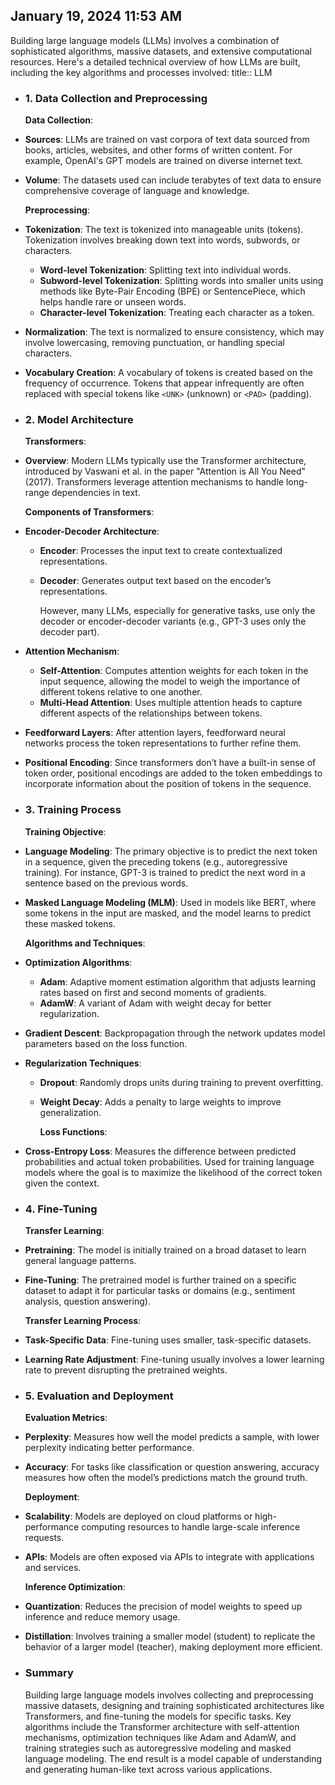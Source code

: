 ## January 19, 2024 11:53 AM
Building large language models (LLMs) involves a combination of sophisticated algorithms, massive datasets, and extensive computational resources. Here's a detailed technical overview of how LLMs are built, including the key algorithms and processes involved:
title:: LLM

- ### 1. **Data Collection and Preprocessing**
  
  **Data Collection**:
- **Sources**: LLMs are trained on vast corpora of text data sourced from books, articles, websites, and other forms of written content. For example, OpenAI's GPT models are trained on diverse internet text.
- **Volume**: The datasets used can include terabytes of text data to ensure comprehensive coverage of language and knowledge.
  
  **Preprocessing**:
- **Tokenization**: The text is tokenized into manageable units (tokens). Tokenization involves breaking down text into words, subwords, or characters.
	- **Word-level Tokenization**: Splitting text into individual words.
	- **Subword-level Tokenization**: Splitting words into smaller units using methods like Byte-Pair Encoding (BPE) or SentencePiece, which helps handle rare or unseen words.
	- **Character-level Tokenization**: Treating each character as a token.
- **Normalization**: The text is normalized to ensure consistency, which may involve lowercasing, removing punctuation, or handling special characters.
- **Vocabulary Creation**: A vocabulary of tokens is created based on the frequency of occurrence. Tokens that appear infrequently are often replaced with special tokens like `<UNK>` (unknown) or `<PAD>` (padding).
- ### 2. **Model Architecture**
  
  **Transformers**:
- **Overview**: Modern LLMs typically use the Transformer architecture, introduced by Vaswani et al. in the paper "Attention is All You Need" (2017). Transformers leverage attention mechanisms to handle long-range dependencies in text.
  
  **Components of Transformers**:
- **Encoder-Decoder Architecture**:
	- **Encoder**: Processes the input text to create contextualized representations.
	- **Decoder**: Generates output text based on the encoder’s representations.
	  
	  However, many LLMs, especially for generative tasks, use only the decoder or encoder-decoder variants (e.g., GPT-3 uses only the decoder part).
- **Attention Mechanism**:
	- **Self-Attention**: Computes attention weights for each token in the input sequence, allowing the model to weigh the importance of different tokens relative to one another.
	- **Multi-Head Attention**: Uses multiple attention heads to capture different aspects of the relationships between tokens.
- **Feedforward Layers**: After attention layers, feedforward neural networks process the token representations to further refine them.
- **Positional Encoding**: Since transformers don’t have a built-in sense of token order, positional encodings are added to the token embeddings to incorporate information about the position of tokens in the sequence.
- ### 3. **Training Process**
  
  **Training Objective**:
- **Language Modeling**: The primary objective is to predict the next token in a sequence, given the preceding tokens (e.g., autoregressive training). For instance, GPT-3 is trained to predict the next word in a sentence based on the previous words.
- **Masked Language Modeling (MLM)**: Used in models like BERT, where some tokens in the input are masked, and the model learns to predict these masked tokens.
  
  **Algorithms and Techniques**:
- **Optimization Algorithms**:
	- **Adam**: Adaptive moment estimation algorithm that adjusts learning rates based on first and second moments of gradients.
	- **AdamW**: A variant of Adam with weight decay for better regularization.
- **Gradient Descent**: Backpropagation through the network updates model parameters based on the loss function.
- **Regularization Techniques**:
	- **Dropout**: Randomly drops units during training to prevent overfitting.
	- **Weight Decay**: Adds a penalty to large weights to improve generalization.
	  
	  **Loss Functions**:
- **Cross-Entropy Loss**: Measures the difference between predicted probabilities and actual token probabilities. Used for training language models where the goal is to maximize the likelihood of the correct token given the context.
- ### 4. **Fine-Tuning**
  
  **Transfer Learning**:
- **Pretraining**: The model is initially trained on a broad dataset to learn general language patterns.
- **Fine-Tuning**: The pretrained model is further trained on a specific dataset to adapt it for particular tasks or domains (e.g., sentiment analysis, question answering).
  
  **Transfer Learning Process**:
- **Task-Specific Data**: Fine-tuning uses smaller, task-specific datasets.
- **Learning Rate Adjustment**: Fine-tuning usually involves a lower learning rate to prevent disrupting the pretrained weights.
- ### 5. **Evaluation and Deployment**
  
  **Evaluation Metrics**:
- **Perplexity**: Measures how well the model predicts a sample, with lower perplexity indicating better performance.
- **Accuracy**: For tasks like classification or question answering, accuracy measures how often the model’s predictions match the ground truth.
  
  **Deployment**:
- **Scalability**: Models are deployed on cloud platforms or high-performance computing resources to handle large-scale inference requests.
- **APIs**: Models are often exposed via APIs to integrate with applications and services.
  
  **Inference Optimization**:
- **Quantization**: Reduces the precision of model weights to speed up inference and reduce memory usage.
- **Distillation**: Involves training a smaller model (student) to replicate the behavior of a larger model (teacher), making deployment more efficient.
- ### Summary
  
  Building large language models involves collecting and preprocessing massive datasets, designing and training sophisticated architectures like Transformers, and fine-tuning the models for specific tasks. Key algorithms include the Transformer architecture with self-attention mechanisms, optimization techniques like Adam and AdamW, and training strategies such as autoregressive modeling and masked language modeling. The end result is a model capable of understanding and generating human-like text across various applications.